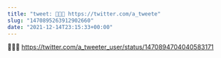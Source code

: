```yaml
---
title: "tweet: 🤣🤣🤣 https://twitter.com/a_tweete"
slug: "1470895263912902660"
date: "2021-12-14T23:15:33+00:00"
---
```

🤣🤣🤣 https://twitter.com/a_tweeter_user/status/1470894704040583171